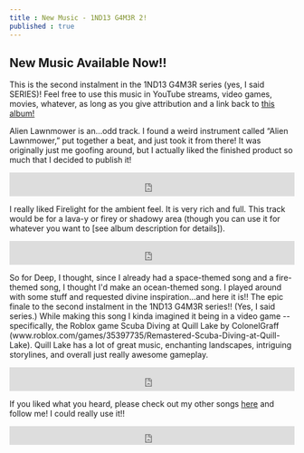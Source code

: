 ```yaml
---
title : New Music - 1ND13 G4M3R 2!
published : true
---
```

<h2>New Music Available Now!!</h2>
<p>This is the second instalment in the 1ND13 G4M3R series (yes, I said SERIES)! Feel free to use this music in YouTube streams, video games, movies, whatever, as long as you give attribution and a link back to <a href="https://samuraiowl.bandcamp.com/album/1nd13-g4m3r-2">this album!</a></p>
<p>Alien Lawnmower is an…odd track. I found a weird instrument called “Alien Lawnmower,” put together a beat, and just took it from there! It was originally just me goofing around, but I actually liked the finished product so much that I decided to publish it!</p>
<iframe style="border: 0; width: 100%; height: 42px;" src="https://bandcamp.com/EmbeddedPlayer/album=2198893822/size=small/bgcol=333333/linkcol=0f91ff/artwork=none/track=2782993780/transparent=true/" seamless><a href="http://samuraiowl.bandcamp.com/album/1nd13-g4m3r-2">1ND13 G4M3R 2 by Samurai Owl</a></iframe>
<p>I really liked Firelight for the ambient feel. It is very rich and full.
This track would be for a lava-y or firey or shadowy area (though you can use it for whatever you want to [see album description for details]).</p>
<iframe style="border: 0; width: 100%; height: 42px;" src="https://bandcamp.com/EmbeddedPlayer/album=2198893822/size=small/bgcol=333333/linkcol=0f91ff/artwork=none/track=4062026041/transparent=true/" seamless><a href="http://samuraiowl.bandcamp.com/album/1nd13-g4m3r-2">1ND13 G4M3R 2 by Samurai Owl</a></iframe>
<p>So for Deep, I thought, since I already had a space-themed song and a fire-themed song, I thought I'd make an ocean-themed song. I played around with some stuff and requested divine inspiration...and here it is!! The epic finale to the second instalment in the 1ND13 G4M3R series!! (Yes, I said series.)
While making this song I kinda imagined it being in a video game -- specifically, the Roblox game Scuba Diving at Quill Lake by ColonelGraff (www.roblox.com/games/35397735/Remastered-Scuba-Diving-at-Quill-Lake). Quill Lake has a lot of great music, enchanting landscapes, intriguing storylines, and overall just really awesome gameplay.</p>
<iframe style="border: 0; width: 100%; height: 42px;" src="https://bandcamp.com/EmbeddedPlayer/album=2198893822/size=small/bgcol=333333/linkcol=0f91ff/artwork=none/track=3536603360/transparent=true/" seamless><a href="http://samuraiowl.bandcamp.com/album/1nd13-g4m3r-2">1ND13 G4M3R 2 by Samurai Owl</a></iframe>
<p>If you liked what you heard, please check out my other songs <a href="https://samuraiowl.bandcamp.com">here</a> and follow me! I could really use it!!</p>
<iframe scrolling="no" style="border: 0;width: 100%;height: 33px;" src="https://bandcamp.com/band_follow_button_classic/783609325"></iframe>
